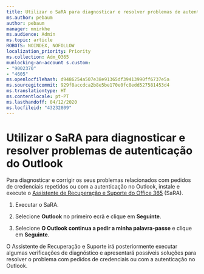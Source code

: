 ```yaml
---
title: Utilizar o SaRA para diagnosticar e resolver problemas de autenticação do Outlook
ms.author: pebaum
author: pebaum
manager: mnirkhe
ms.audience: Admin
ms.topic: article
ROBOTS: NOINDEX, NOFOLLOW
localization_priority: Priority
ms.collection: Adm_O365
munlocking-an-account s.custom:
- "9002370"
- "4605"
ms.openlocfilehash: d9486254a507e38e91365df39413990ff6737e5a
ms.sourcegitcommit: 929f8accdca2b8e5be170e0fc8edd527581453d4
ms.translationtype: HT
ms.contentlocale: pt-PT
ms.lasthandoff: 04/12/2020
ms.locfileid: "43232809"
---
```

# <a name="use-sara-to-diagnose-and-resolve-outlook-authentication-issues"></a>Utilizar o SaRA para diagnosticar e resolver problemas de autenticação do Outlook

Para diagnosticar e corrigir os seus problemas relacionados com pedidos de credenciais repetidos ou com a autenticação no Outlook, instale e execute o [Assistente de Recuperação e Suporte do Office 365](https://diagnostics.office.com/#/) (SaRA).

1. Executar o SaRA.

2. Selecione **Outlook** no primeiro ecrã e clique em **Seguinte**.

3. Selecione **O Outlook continua a pedir a minha palavra-passe** e clique em **Seguinte**.

O Assistente de Recuperação e Suporte irá posteriormente executar algumas verificações de diagnóstico e apresentará possíveis soluções para resolver o problema com pedidos de credenciais ou com a autenticação no Outlook.
